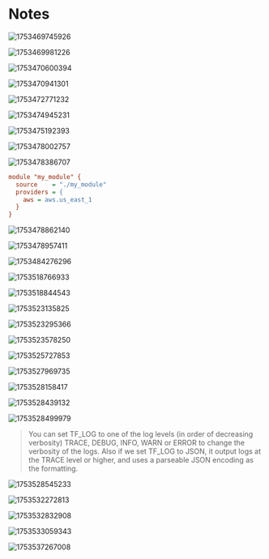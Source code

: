 # Notes

![1753469745926](image/notes/1753469745926.png)

![1753469981226](image/notes/1753469981226.png)

![1753470600394](image/notes/1753470600394.png)

![1753470941301](image/notes/1753470941301.png)

![1753472771232](image/notes/1753472771232.png)

![1753474945231](image/notes/1753474945231.png)

![1753475192393](image/notes/1753475192393.png)

![1753478002757](image/notes/1753478002757.png)

![1753478386707](image/notes/1753478386707.png)

```ini
module "my_module" {
  source    = "./my_module"
  providers = {
    aws = aws.us_east_1
  }
}
```

![1753478862140](image/notes/1753478862140.png)

![1753478957411](image/notes/1753478957411.png)

![1753484276296](image/notes/1753484276296.png)

![1753518766933](image/notes/1753518766933.png)

![1753518844543](image/notes/1753518844543.png)

![1753523135825](image/notes/1753523135825.png)

![1753523295366](image/notes/1753523295366.png)

![1753523578250](image/notes/1753523578250.png)

![1753525727853](image/notes/1753525727853.png)

![1753527969735](image/notes/1753527969735.png)

![1753528158417](image/notes/1753528158417.png)

![1753528439132](image/notes/1753528439132.png)

![1753528499979](image/notes/1753528499979.png)

> You can set TF_LOG to one of the log levels (in order of decreasing verbosity) TRACE, DEBUG, INFO, WARN or ERROR to change the verbosity of the logs. Also if we set TF_LOG to JSON, it output logs at the TRACE level or higher, and uses a parseable JSON encoding as the formatting.

![1753528545233](image/notes/1753528545233.png)

![1753532272813](image/notes/1753532272813.png)

![1753532832908](image/notes/1753532832908.png)

![1753533059343](image/notes/1753533059343.png)

![1753537267008](image/notes/1753537267008.png)
